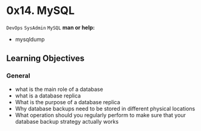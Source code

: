 # 0x14. MySQL
`DevOps` `SysAdmin` `MySQL`
__man or help:__
- mysqldump

## Learning Objectives
### General
- what is the main role of a database
- what is a database replica
- What is the purpose of a database replica
- Why database backups need to be stored in different physical locations
- What operation should you regularly perform to make sure that your database backup strategy actually works
